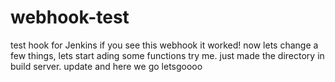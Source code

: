 # webhook-test
test hook for Jenkins
if you see this webhook it worked!
now lets change a few things, lets start ading some functions 
try me.
just made the directory in build server. update
and here we go
letsgoooo
